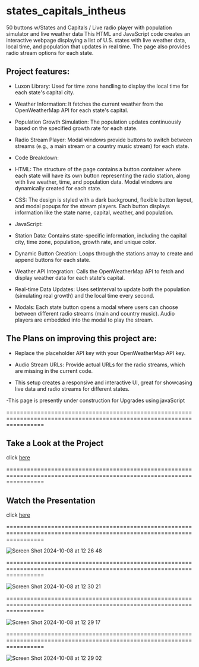 # states_capitals_intheus

50 buttons w/States and Capitals / Live radio player with population simulator and live weather data 
This HTML and JavaScript code creates an interactive webpage displaying a list of U.S. states with live weather data, local time, and population that updates in real time. The page also provides radio stream options for each state.

## Project features:

- Luxon Library: Used for time zone handling to display the local time for each state's capital city.

- Weather Information: It fetches the current weather from the OpenWeatherMap API for each state's capital.

- Population Growth Simulation: The population updates continuously based on the specified growth rate for each state.

- Radio Stream Player: Modal windows provide buttons to switch between streams (e.g., a main stream or a country music stream) for each state.

- Code Breakdown:

- HTML: The structure of the page contains a button container where each state will have its own button representing the radio station, along with live weather, time, and population data. Modal windows are dynamically created for each state.

- CSS: The design is styled with a dark background, flexible button layout, and modal popups for the stream players. Each button displays information like the state name, capital, weather, and population.

- JavaScript:

- Station Data: Contains state-specific information, including the capital city, time zone, population, growth rate, and unique color.

- Dynamic Button Creation: Loops through the stations array to create and append buttons for each state.

- Weather API Integration: Calls the OpenWeatherMap API to fetch and display weather data for each state's capital.

- Real-time Data Updates: Uses setInterval to update both the population (simulating real growth) and the local time every second.
- Modals: Each state button opens a modal where users can choose between different radio streams (main and country music). Audio players are embedded into the modal to play the stream.



## The Plans on improving this project are:

- Replace the placeholder API key with your OpenWeatherMap API key.

- Audio Stream URLs: Provide actual URLs for the radio streams, which are missing in the current code.

- This setup creates a responsive and interactive UI, great for showcasing live data and radio streams for different 
  states.

-This page is presently under construction for Upgrades using javaScript

=======================================================================================================================

## Take a Look at the Project


click [here](https://FHobbs8030.github.io/states_capitals_intheus/)

=======================================================================================================================

## Watch the Presentation

click [here](https://github.com/)

=======================================================================================================================


![Screen Shot 2024-10-08 at 12 26 48](https://github.com/user-attachments/assets/99f250ec-a0e3-42b2-8b6a-05dcdcb90e69)


=======================================================================================================================


![Screen Shot 2024-10-08 at 12 30 21](https://github.com/user-attachments/assets/4a5bba64-7556-426e-93e9-e97f236f0fc8)


=======================================================================================================================


![Screen Shot 2024-10-08 at 12 29 17](https://github.com/user-attachments/assets/59627a5a-d017-47b9-8125-d15d4b98cf83)


=======================================================================================================================


![Screen Shot 2024-10-08 at 12 29 02](https://github.com/user-attachments/assets/66fd82f5-e159-4106-af19-23ffb59eb0da)
